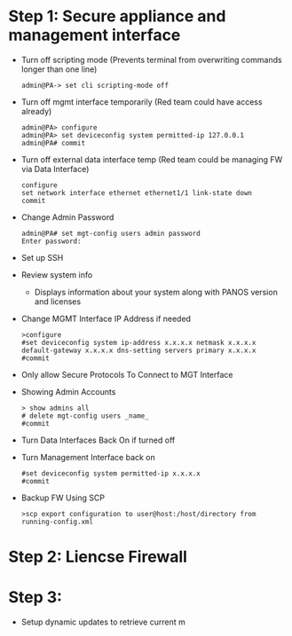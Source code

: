 # Step 1: Secure appliance and management interface
- Turn off scripting mode (Prevents terminal from overwriting commands longer than one line)
  ~~~
  admin@PA-> set cli scripting-mode off
  ~~~
  
- Turn off mgmt interface temporarily (Red team could have access already)
  ~~~
  admin@PA> configure
  admin@PA> set deviceconfig system permitted-ip 127.0.0.1
  admin@PA# commit
  ~~~

- Turn off external data interface temp (Red team could be managing FW via Data Interface)
  ~~~
  configure
  set network interface ethernet ethernet1/1 link-state down
  commit
  ~~~
- Change Admin Password
  ~~~
  admin@PA# set mgt-config users admin password
  Enter password:
  ~~~
- Set up SSH
- Review system info
   - Displays information about your system along with  PANOS version and licenses
- Change MGMT Interface IP Address if needed
  ~~~
  >configure
  #set deviceconfig system ip-address x.x.x.x netmask x.x.x.x default-gateway x.x.x.x dns-setting servers primary x.x.x.x
  #commit
  ~~~
- Only allow Secure Protocols To Connect to MGT Interface
- Showing Admin Accounts
  ~~~
  > show admins all
  # delete mgt-config users _name_
  #commit
  ~~~
- Turn Data Interfaces Back On if turned off
- Turn Management Interface back on
  ~~~
  #set deviceconfig system permitted-ip x.x.x.x
  #commit
  ~~~
- Backup FW Using SCP
  ~~~
  >scp export configuration to user@host:/host/directory from running-config.xml
  ~~~

# Step 2: Liencse Firewall
# Step 3: 
- Setup dynamic updates to retrieve current m
